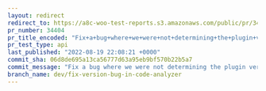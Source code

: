 ```yaml
---
layout: redirect
redirect_to: https://a8c-woo-test-reports.s3.amazonaws.com/public/pr/34404/api/index.html
pr_number: 34404
pr_title_encoded: "Fix+a+bug+where+we+were+not+determining+the+plugin+version+correctly"
pr_test_type: api
last_published: "2022-08-19 22:08:21 +0000"
commit_sha: 06d8de695a13ca56777d63a95eb9bf570b22b5a7
commit_message: "Fix a bug where we were not determining the plugin version correctly."
branch_name: dev/fix-version-bug-in-code-analyzer
---
```

